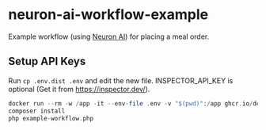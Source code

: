 # neuron-ai-workflow-example

Example workflow (using [Neuron AI](https://docs.neuron-ai.dev/)) for placing a meal order.

## Setup API Keys

Run `cp .env.dist .env` and edit the new file. INSPECTOR_API_KEY is optional (Get it from https://inspector.dev/).

```php
docker run --rm -w /app -it --env-file .env -v "$(pwd)":/app ghcr.io/devgine/composer-php:v2-php8.3-alpine sh
composer install
php example-workflow.php
```